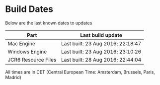 # Build Dates

Below are the last known dates to updates

Part | Last build update
-----|-----
Mac Engine | Last built: 23 Aug 2016; 22:18:47
Windows Engine | Last built: 23 Aug 2016; 23:10:26
JCR6 Resource Files | Last built: 28 Aug 2016; 22:44:04
All times are in CET (Central European Time: Amsterdam, Brussels, Paris, Madrid)



